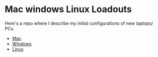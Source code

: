 # Mac windows Linux Loadouts

Here's a repo where I describe my initial configurations of new laptops/ PCs.

- [Mac](/mac/README.md)
- [Windows](/windows/README.md)
- [Linux](/linux/README.md)

